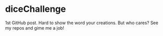 # diceChallenge

1st GitHub post. Hard to show the word your creations. But who cares? See my repos and gime me a job!